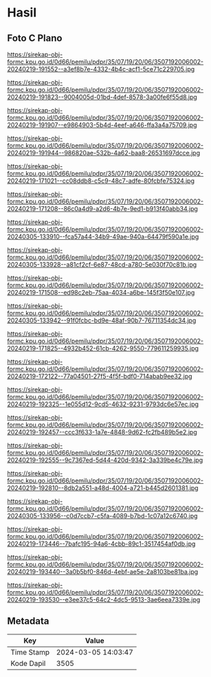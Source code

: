 # Hasil

## Foto C Plano

https://sirekap-obj-formc.kpu.go.id/0d66/pemilu/pdpr/35/07/19/20/06/3507192006002-20240219-191552--a3ef8b7e-4332-4b4c-acf1-5ce71c229705.jpg

https://sirekap-obj-formc.kpu.go.id/0d66/pemilu/pdpr/35/07/19/20/06/3507192006002-20240219-191823--9004005d-01bd-4def-8578-3a00fe6f55d8.jpg

https://sirekap-obj-formc.kpu.go.id/0d66/pemilu/pdpr/35/07/19/20/06/3507192006002-20240219-191907--e9864903-5b4d-4eef-a646-ffa3a4a75709.jpg

https://sirekap-obj-formc.kpu.go.id/0d66/pemilu/pdpr/35/07/19/20/06/3507192006002-20240219-191944--986820ae-532b-4a62-baa8-26531697dcce.jpg

https://sirekap-obj-formc.kpu.go.id/0d66/pemilu/pdpr/35/07/19/20/06/3507192006002-20240219-171021--cc08ddb8-c5c9-48c7-adfe-80fcbfe75324.jpg

https://sirekap-obj-formc.kpu.go.id/0d66/pemilu/pdpr/35/07/19/20/06/3507192006002-20240219-171208--86c0a4d9-a2d6-4b7e-9ed1-b913f40abb34.jpg

https://sirekap-obj-formc.kpu.go.id/0d66/pemilu/pdpr/35/07/19/20/06/3507192006002-20240305-133910--fca57a44-34b9-49ae-940a-64479f590a1e.jpg

https://sirekap-obj-formc.kpu.go.id/0d66/pemilu/pdpr/35/07/19/20/06/3507192006002-20240305-133928--a81cf2cf-6e87-48cd-a780-5e030f70c81b.jpg

https://sirekap-obj-formc.kpu.go.id/0d66/pemilu/pdpr/35/07/19/20/06/3507192006002-20240219-171508--ed98c2eb-75aa-4034-a6be-145f3f50e107.jpg

https://sirekap-obj-formc.kpu.go.id/0d66/pemilu/pdpr/35/07/19/20/06/3507192006002-20240305-133942--91f0fcbc-bd9e-48af-90b7-76711354dc34.jpg

https://sirekap-obj-formc.kpu.go.id/0d66/pemilu/pdpr/35/07/19/20/06/3507192006002-20240219-171825--4932b452-61cb-4262-9550-779611259935.jpg

https://sirekap-obj-formc.kpu.go.id/0d66/pemilu/pdpr/35/07/19/20/06/3507192006002-20240219-172122--77a04501-27f5-4f5f-bdf0-714abab9ee32.jpg

https://sirekap-obj-formc.kpu.go.id/0d66/pemilu/pdpr/35/07/19/20/06/3507192006002-20240219-192325--1e055d12-9cd5-4632-9231-9793dc6e57ec.jpg

https://sirekap-obj-formc.kpu.go.id/0d66/pemilu/pdpr/35/07/19/20/06/3507192006002-20240219-192457--ccc3f633-1a7e-4848-9d62-fc2fb489b5e2.jpg

https://sirekap-obj-formc.kpu.go.id/0d66/pemilu/pdpr/35/07/19/20/06/3507192006002-20240219-192555--9c7367ed-5d44-420d-9342-3a339be4c79e.jpg

https://sirekap-obj-formc.kpu.go.id/0d66/pemilu/pdpr/35/07/19/20/06/3507192006002-20240219-192810--8db2a551-a48d-4004-a721-b445d2601381.jpg

https://sirekap-obj-formc.kpu.go.id/0d66/pemilu/pdpr/35/07/19/20/06/3507192006002-20240305-133956--c0d7ccb7-c5fa-4089-b7bd-1c07a12c6740.jpg

https://sirekap-obj-formc.kpu.go.id/0d66/pemilu/pdpr/35/07/19/20/06/3507192006002-20240219-173446--7bafc195-94a6-4cbb-89c1-3517454af0db.jpg

https://sirekap-obj-formc.kpu.go.id/0d66/pemilu/pdpr/35/07/19/20/06/3507192006002-20240219-193440--3a0b5bf0-846d-4ebf-ae5e-2a8103be81ba.jpg

https://sirekap-obj-formc.kpu.go.id/0d66/pemilu/pdpr/35/07/19/20/06/3507192006002-20240219-193530--e3ee37c5-64c2-4dc5-9513-3ae6eea7339e.jpg


## Metadata

| Key        | Value               |
| ---------- | ------------------- |
| Time Stamp | 2024-03-05 14:03:47 |
| Kode Dapil | 3505                |




